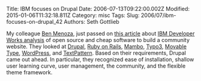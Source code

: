 Title: IBM focuses on Drupal
Date: 2006-07-13T09:22:00.002Z
Modified: 2015-01-06T11:32:18.811Z
Category: misc
Tags: 
Slug: 2006/07/ibm-focuses-on-drupal_42
Authors: Seth Gottlieb

My colleague [Ben Menoza](http://menoza.org/), just passed on [this article](http://drupal.org/node/73159) about [IBM Developer Works analysis](http://www-128.ibm.com/developerworks/ibm/library/i-osource1/index.html?ca=drs-) of open source and cheap software to build a community website.  They looked at [Drupal](http://drupal.org), [Ruby on Rails](http://www.rubyonrails.org/), [Mambo](http://www.mamboserver.com/), [Typo3](http://www.typo3.org/), [Movable Type](http://www.sixapart.com/movabletype), [WordPress](http://wordpress.org/), and [TextPattern](http://textpattern.com/).  Based on their requirements, Drupal came out ahead.  In particular, they recognized ease of installation, shallow user learning curve, user management, the community, and the flexible theme framework.
